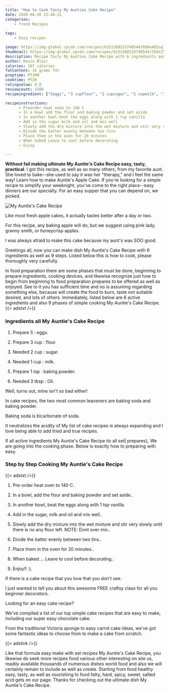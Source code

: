 ```yaml
---
title: "How to Cook Tasty My Aunties Cake Recipe"
date: 2020-06-26 23:46:21
categories:
    - Trend Recipes
    
tags:
    - Easy recipes

image: https://img-global.cpcdn.com/recipes/6151380133740544/680x482cq70/my-aunties-cake-recipe-recipe-main-photo.jpg
thumbnail: https://img-global.cpcdn.com/recipes/6151380133740544/350x250cq70/my-aunties-cake-recipe-recipe-main-photo.jpg
description: Recipe Tasty My Aunties Cake Recipe with 6 ingredients and 9 stages of easy cooking.
author: Kevin Blair
calories: 107 calories
fatContent: 15 grams fat
preptime: PT39M
cooktime: PT2H
ratingvalue: 4.8
reviewcount: 1109
recipeingredient: ["5eggs", "3 cupflour", "2 cupsugar", "1 cupmilk", "1 tspbaking powder", "3 tbspOil"]

recipeinstructions: 
      - Preorder heat oven to 140 C 
      - In a bowl add the flour and baking powder and set aside 
      - In another bowl beat the eggs along with 1 tsp vanilla 
      - Add in the sugar milk and oil and mix well 
      - Slowly add the dry mixture into the wet mixture and stir very slowly until there is no any flour left                           NOTE Dont over mix 
      - Divide the batter evenly between two tins 
      - Place them in the oven for 20 minutes 
      - When baked Leave to cool before decorating 
      - Enjoy 

---
```




**Without fail making ultimate My Auntie&#39;s Cake Recipe easy, tasty, practical**. I got this recipe, as well as so many others, from my favorite aunt. She loved to bake--she used to say it was her &#34;therapy,&#34; and I feel the same way! Learn how to make Auntie&#39;s Apple Cake. If you&#39;re looking for a simple recipe to simplify your weeknight, you&#39;ve come to the right place--easy dinners are our specialty. For an easy supper that you can depend on, we picked.


![My Auntie&#39;s Cake Recipe](https://img-global.cpcdn.com/recipes/6151380133740544/680x482cq70/my-aunties-cake-recipe-recipe-main-photo.jpg "My Auntie&#39;s Cake Recipe")



Like most fresh apple cakes, it actually tastes better after a day or two.

For this recipe, any baking apple will do; but we suggest using pink lady, granny smith, or honeycrisp apples.

I was always afraid to make this cake because my aunt&#39;s was SOO good.


Greetings all, now you can make dish My Auntie&#39;s Cake Recipe with 6 ingredients as well as 9 steps. Listed below this is how to cook, please thoroughly very carefully.

In food preparation there are some phases that must be done, beginning to prepare ingredients, cooking devices, and likewise recognize just how to begin from beginning to food preparation prepares to be offered as well as enjoyed. See to it you has sufficient time and no is assuming regarding something else, because will create the food to burn, taste not suitable desired, and lots of others. Immediately, listed below are 6 active ingredients and also 9 phases of simple cooking My Auntie&#39;s Cake Recipe.
{{< adstxt />}}

### Ingredients all My Auntie&#39;s Cake Recipe


1. Prepare 5 : eggs.

1. Prepare 3 cup : flour.

1. Needed 2 cup : sugar.

1. Needed 1 cup : milk.

1. Prepare 1 tsp : baking powder.

1. Needed 3 tbsp : Oil.


Well, turns out, mine isn&#39;t so bad either!

In cake recipes, the two most common leaveners are baking soda and baking powder.

Baking soda is bicarbonate of soda.

It neutralizes the acidity of My list of cake recipes is always expanding and I love being able to add tried and true recipes.


If all active ingredients My Auntie&#39;s Cake Recipe its all set| prepares}, We are going into the cooking phase. Below is exactly how to preparing with easy.

### Step by Step Cooking My Auntie&#39;s Cake Recipe

{{< adstxt />}}


1. Pre-order heat oven to 140 C.



1. In a bowl, add the flour and baking powder and set aside..



1. In another bowl, beat the eggs along with 1 tsp vanilla.



1. Add in the sugar, milk and oil and mix well..



1. Slowly add the dry mixture into the wet mixture and stir very slowly until there is no any flour left.                           NOTE: Dont over mix..



1. Divide the batter evenly between two tins..



1. Place them in the oven for 20 minutes..



1. When baked.... Leave to cool before decorating..



1. Enjoy!! :).




If there is a cake recipe that you love that you don&#39;t see.

I just wanted to tell you about this awesome FREE craftsy class for all you beginner decorators.

Looking for an easy cake recipe?

We&#39;ve compiled a list of our top simple cake recipes that are easy to make, including our super easy chocolate cake.

From the traditional Victoria sponge to easy carrot cake ideas, we&#39;ve got some fantastic ideas to choose from to make a cake from scratch.


{{< adslink />}}

Like that formula easy make with set recipes My Auntie&#39;s Cake Recipe, you likewise do seek more recipes food various other interesting on site us, readily available thousands of numerous dishes world food and also we will certainly remain to include as well as create. Starting from food healthy easy, tasty, as well as nourishing to food fatty, hard, spicy, sweet, salted acid gets on our page. Thanks for checking out the ultimate dish My Auntie&#39;s Cake Recipe.
